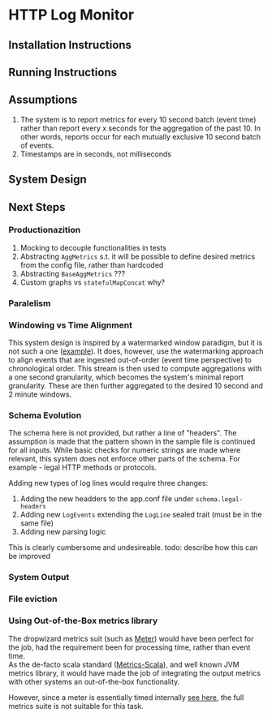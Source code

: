# HTTP Log Monitor

## Installation Instructions


## Running Instructions

## Assumptions
1. The system is to report metrics for every 10 second batch (event time)
rather than report every x seconds for the aggregation of the past 10. 
In other words, reports occur for each mutually exclusive 10 second batch of events. 
1. Timestamps are in seconds, not milliseconds

## System Design



## Next Steps

### Productionazition
1. Mocking to decouple functionalities in tests
1. Abstracting `AggMetrics` s.t. it will be possible to define desired metrics
from the config file, rather than hardcoded
1. Abstracting `BaseAggMetrics` ???
1. Custom graphs vs `statefulMapConcat` why?

### Paralelism

### Windowing vs Time Alignment
This system design is inspired by a watermarked window paradigm, 
but it is not such a one ([example](https://gist.github.com/adamw/3803e2361daae5bdc0ba097a60f2d554)).
It does, however, use the watermarking approach to align events that 
are ingested out-of-order (event time perspective) to chronological order.
This stream is then used to compute aggregations with a one second granularity, 
which becomes the system's minimal report granularity. These are then
further aggregated to the desired 10 second and 2 minute windows.

### Schema Evolution
The schema here is not provided, but rather a line of "headers". The assumption is made that the pattern shown in the 
sample file is continued for all inputs. While basic checks for numeric strings are made where relevant, this system
does not enforce other parts of the schema. For example - legal HTTP methods or protocols.

Adding new types of log lines would require three changes:
1. Adding the new headders to the app.conf file under `schema.legal-headers`
1. Adding new `LogEvents` extending the `LogLine` sealed trait (must be in the same file)
1. Adding new parsing logic

This is clearly cumbersome and undesireable. 
todo: describe how this can be improved

### System Output

### File eviction

### Using Out-of-the-Box metrics library
The dropwizard metrics suit (such as [Meter](https://github.com/erikvanoosten/metrics-scala/blob/master/docs/Manual.md#meters)) would have
been perfect for the job, had the requirement been for processing 
time, rather than event time.  
As the de-facto scala standard ([Metrics-Scala](https://index.scala-lang.org/erikvanoosten/metrics-scala/metrics-scala/4.0.0?target=_2.12)), and well known JVM metrics
library, it would have made the job of integrating the output metrics
with other systems an out-of-the-box functionality. 
 
However, since a meter is essentially timed internally [see here](https://github.com/dropwizard/metrics/blob/0313a104bf785e87d7d14a18a82026225304c402/metrics-core/src/main/java/com/codahale/metrics/Meter.java#L68), the full metrics suite is 
not suitable for this task. 